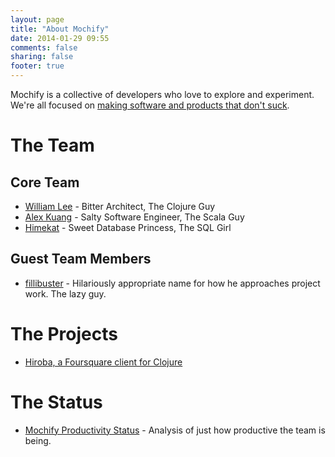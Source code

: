 ```yaml
---
layout: page
title: "About Mochify"
date: 2014-01-29 09:55
comments: false
sharing: false
footer: true
---
```

Mochify is a collective of developers who love to explore and experiment. We're all focused on [making software and products that don't suck](https://github.com/mochify).

# The Team

## Core Team

* [William Lee](https://github.com/birryree) - Bitter Architect, The Clojure Guy
* [Alex Kuang](https://github.com/alexkuang) - Salty Software Engineer, The Scala Guy
* [Himekat](https://github.com/himekat) - Sweet Database Princess, The SQL Girl

## Guest Team Members

* [fillibuster](https://github.com/fillibuster) - Hilariously appropriate name for how he approaches project work. The lazy guy.

# The Projects 

* [Hiroba, a Foursquare client for Clojure](https://github.com/mochify/hiroba)

# The Status

* [Mochify Productivity Status](http://www.ismochifydoingwork.info) - Analysis of just how productive the team is being.
